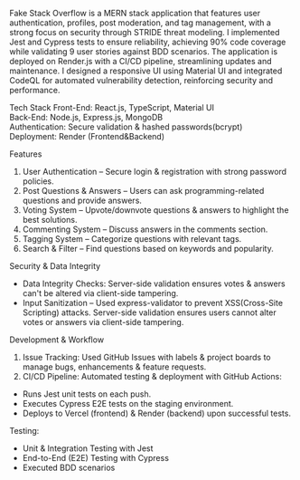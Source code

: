 Fake Stack Overflow is a MERN stack application that features user authentication, profiles, post moderation, and tag management, with a strong focus on security through STRIDE threat modeling. I implemented Jest and Cypress tests to ensure reliability, achieving 90% code coverage while validating 9 user stories against BDD scenarios. The application is deployed on Render.js with a CI/CD pipeline, streamlining updates and maintenance. I designed a responsive UI using Material UI and integrated CodeQL for automated vulnerability detection, reinforcing security and performance.

Tech Stack
Front-End: React.js, TypeScript, Material UI<br/>
Back-End: Node.js, Express.js, MongoDB<br/>
Authentication: Secure validation & hashed passwords(bcrypt)<br/>
Deployment: Render (Frontend&Backend)<br/>

Features
1. User Authentication – Secure login & registration with strong password policies.
2. Post Questions & Answers – Users can ask programming-related questions and provide answers.
3. Voting System – Upvote/downvote questions & answers to highlight the best solutions.
4. Commenting System – Discuss answers in the comments section.
5. Tagging System – Categorize questions with relevant tags.
6. Search & Filter – Find questions based on keywords and popularity.

Security & Data Integrity
- Data Integrity Checks: Server-side validation ensures votes & answers can't be altered via client-side tampering.
- Input Sanitization – Used express-validator to prevent XSS(Cross-Site Scripting) attacks.
 Server-side validation ensures users cannot alter votes or answers via client-side tampering.

Development & Workflow
1. Issue Tracking: Used GitHub Issues with labels & project boards to manage bugs, enhancements & feature requests.
2. CI/CD Pipeline: Automated testing & deployment with GitHub Actions:
  - Runs Jest unit tests on each push.
  - Executes Cypress E2E tests on the staging environment.
  - Deploys to Vercel (frontend) & Render (backend) upon successful tests.

Testing:
- Unit & Integration Testing with Jest
- End-to-End (E2E) Testing with Cypress
- Executed BDD scenarios
